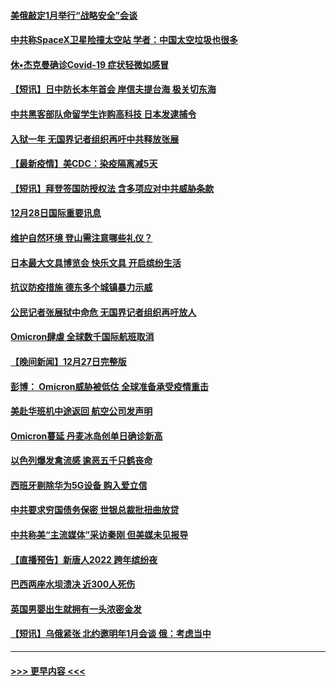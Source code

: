 #### [美俄敲定1月举行“战略安全”会谈](../pages/prog202/a103305384.md?t=12290901) 
#### [中共称SpaceX卫星险撞太空站 学者：中国太空垃圾也很多](../pages/prog202/a103305386.md?t=12290901) 
#### [休•杰克曼确诊Covid-19 症状轻微如感冒](../pages/prog202/a103305304.md?t=12290901) 
#### [【短讯】日中防长本年首会 岸信夫提台海 极关切东海](../pages/prog202/a103305156.md?t=12290901) 
#### [中共黑客部队命留学生诈购高科技 日本发逮捕令](../pages/prog202/a103305146.md?t=12290901) 
#### [入狱一年 无国界记者组织再吁中共释放张展](../pages/prog202/a103305179.md?t=12290901) 
#### [【最新疫情】美CDC：染疫隔离减5天](../pages/prog202/a103305167.md?t=12290901) 
#### [【短讯】拜登签国防授权法 含多项应对中共威胁条款](../pages/prog202/a103305158.md?t=12290901) 
#### [12月28日国际重要讯息](../pages/prog202/a103304955.md?t=12290901) 
#### [维护自然环境 登山需注意哪些礼仪？](../pages/prog202/a103304941.md?t=12290901) 
#### [日本最大文具博览会 快乐文具 开启缤纷生活](../pages/prog202/a103304933.md?t=12290901) 
#### [抗议防疫措施 德东多个城镇暴力示威](../pages/prog202/a103304838.md?t=12290901) 
#### [公民记者张展狱中命危 无国界记者组织再吁放人](../pages/prog202/a103304827.md?t=12290901) 
#### [Omicron肆虐 全球数千国际航班取消](../pages/prog202/a103304736.md?t=12290901) 
#### [【晚间新闻】12月27日完整版](../pages/prog202/a103304702.md?t=12290901) 
#### [彭博： Omicron威胁被低估 全球准备承受疫情重击](../pages/prog202/a103304565.md?t=12290901) 
#### [美赴华班机中途返回 航空公司发声明](../pages/prog202/a103304690.md?t=12290901) 
#### [Omicron蔓延 丹麦冰岛创单日确诊新高](../pages/prog202/a103304695.md?t=12290901) 
#### [以色列爆发禽流感 逾恶五千只鹤丧命](../pages/prog202/a103304653.md?t=12290901) 
#### [西班牙剔除华为5G设备 购入爱立信](../pages/prog202/a103304530.md?t=12290901) 
#### [中共要求穷国债务保密 世银总裁批扭曲放贷](../pages/prog202/a103304500.md?t=12290901) 
#### [中共称美“主流媒体”采访秦刚 但美媒未见报导](../pages/prog202/a103304523.md?t=12290901) 
#### [【直播预告】新唐人2022 跨年缤纷夜](../pages/prog202/a103303736.md?t=12290901) 
#### [巴西两座水坝溃决 近300人死伤](../pages/prog202/a103304232.md?t=12290901) 
#### [英国男婴出生就拥有一头浓密金发](../pages/prog202/a103304280.md?t=12290901) 
#### [【短讯】乌俄紧张 北约邀明年1月会谈 俄：考虑当中](../pages/prog202/a103304251.md?t=12290901) 

----
#### [ >>> 更早内容 <<< ](../indexes/prog202-earlier.md)
